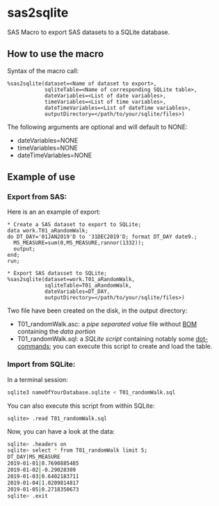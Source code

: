 # sas2sqlite

SAS Macro to export SAS datasets to a SQLite database.

## How to use the macro

Syntax of the macro call:
```sas
%sas2sqlite(dataset=<Name of dataset to export>,
            sqliteTable=<Name of corresponding SQLite table>,
            dateVariables=<List of date variables>,
            timeVariables=<List of time variables>,
            dateTimeVariables=<List of dateTime variables>,
            outputDirectory=</path/to/your/sqlite/files>)
```

The following arguments are optional and will default to NONE:
 * dateVariables=NONE
 * timeVariables=NONE
 * dateTimeVariables=NONE

## Example of use

### Export from SAS:

Here is an an example of export:

```sas
* Create a SAS dataset to export to SQLite;
data work.T01_aRandomWalk;
do DT_DAY='01JAN2019'D to '31DEC2019'D; format DT_DAY date9.;
  MS_MEASURE=sum(0,MS_MEASURE,rannor(1332));
  output;
end;
run;

* Export SAS datasset to SQLite;
%sas2sqlite(dataset=work.T01_aRandomWalk,
            sqliteTable=T01_aRandomWalk,
            dateVariables=DT_DAY,
            outputDirectory=</path/to/your/sqlite/files>)

```

Two file have been created on the disk, in the output directory:
- T01_randomWalk.asc: a *pipe separated value* file without [BOM](https://en.wikipedia.org/wiki/Byte_order_mark) containing the *data portion*
- T01_randomWalk.sql: a *SQLite script* containing notably some [dot-commands](https://sqlite.org/cli.html#special_commands_to_sqlite3_dot_commands_); you can execute this script to create and load the table.


### Import from SQLite:

In a terminal session:

```bash
sqlite3 nameOfYourDatabase.sqlite < T01_randomWalk.sql
```

You can also execute this script from within SQLite:

```sqlite
sqlite> .read T01_randomWalk.sql
```

Now, you can have a look at the data:

```bash
sqlite> .headers on
sqlite> select * from T01_randomWalk limit 5;
DT_DAY|MS_MEASURE
2019-01-01|0.7690885485
2019-01-02|-0.29028309
2019-01-03|0.6402183711
2019-01-04|1.0209814817
2019-01-05|0.2718350673
sqlite> .exit
```
